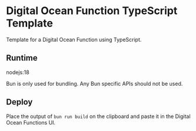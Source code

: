 # Digital Ocean Function TypeScript Template

Template for a Digital Ocean Function using TypeScript.

## Runtime

nodejs:18

Bun is only used for bundling.
Any Bun specific APIs should not be used.

## Deploy

Place the output of `bun run build` on the clipboard and paste it in the Digital Ocean Functions UI.

